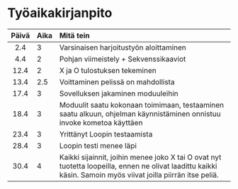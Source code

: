 # Työaikakirjanpito

| Päivä | Aika | Mitä tein  |
| :----:|:-----| :-----|
| 2.4   | 3    | Varsinaisen harjoitustyön aloittaminen |
| 4.4   | 2    | Pohjan viimeistely + Sekvenssikaaviot |
| 12.4  | 2    | X ja O tulostuksen tekeminen |
| 13.4  | 2.5  | Voittaminen pelissä on mahdollista |
| 17.4  | 3    | Sovelluksen jakaminen moduuleihin |
| 18.4  | 3    | Moduulit saatu kokonaan toimimaan, testaaminen saatu alkuun, ohjelman käynnistäminen onnistuu invoke kometoa käyttäen |
| 23.4  | 3    | Yrittänyt Loopin testaamista |
| 28.4  | 3    | Loopin testi menee läpi |
| 30.4  | 4    | Kaikki sijainnit, joihin menee joko X tai O ovat nyt tuotetta loopeilla, ennen ne olivat laadittu kaikki käsin. Samoin myös viivat joilla piirrän itse peliä. | 

 

